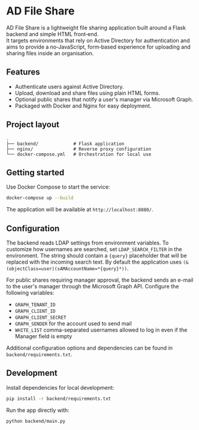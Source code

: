 # AD File Share

AD File Share is a lightweight file sharing application built around a Flask backend and simple HTML front‑end.  
It targets environments that rely on Active Directory for authentication and aims to provide a no‑JavaScript, form‑based experience for uploading and sharing files inside an organisation.

## Features

- Authenticate users against Active Directory.
- Upload, download and share files using plain HTML forms.
- Optional public shares that notify a user's manager via Microsoft Graph.
- Packaged with Docker and Nginx for easy deployment.

## Project layout

```
.
├── backend/             # Flask application
├── nginx/               # Reverse proxy configuration
└── docker-compose.yml   # Orchestration for local use
```

## Getting started

Use Docker Compose to start the service:

```bash
docker-compose up --build
```

The application will be available at `http://localhost:8080/`.

## Configuration

The backend reads LDAP settings from environment variables. To customize how usernames are searched, set `LDAP_SEARCH_FILTER` in the environment. The string should contain a `{query}` placeholder that will be replaced with the incoming search text. By default the application uses `(&(objectClass=user)(sAMAccountName=*{query}*))`.

For public shares requiring manager approval, the backend sends an e-mail to the user's manager through the Microsoft Graph API. Configure the following variables:

- `GRAPH_TENANT_ID`
- `GRAPH_CLIENT_ID`
- `GRAPH_CLIENT_SECRET`
- `GRAPH_SENDER` for the account used to send mail
- `WHITE_LIST` comma-separated usernames allowed to log in even if the Manager field is empty

Additional configuration options and dependencies can be found in `backend/requirements.txt`.

## Development

Install dependencies for local development:

```bash
pip install -r backend/requirements.txt
```

Run the app directly with:

```bash
python backend/main.py
```
